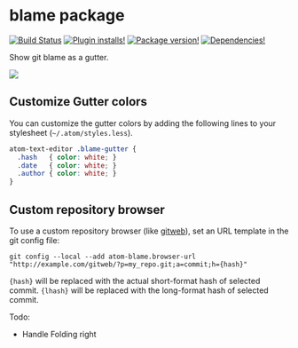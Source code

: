 # blame package

[![Build Status](https://img.shields.io/travis/josa42/atom-blame.svg?style=flat-square)](https://travis-ci.org/josa42/atom-blame)
[![Plugin installs!](https://img.shields.io/apm/dm/blame.svg?style=flat-square)](https://atom.io/packages/blame)
[![Package version!](https://img.shields.io/apm/v/blame.svg?style=flat-square)](https://atom.io/packages/blame)
[![Dependencies!](https://img.shields.io/david/josa42/atom-blame.svg?style=flat-square)](https://david-dm.org/josa42/atom-blame)

Show git blame as a gutter.

![](https://raw.githubusercontent.com/josa42/atom-blame/master/screenshot.png)

## Customize Gutter colors

You can customize the gutter colors by adding the following lines to your
stylesheet (`~/.atom/styles.less`).

```CSS
atom-text-editor .blame-gutter {
  .hash   { color: white; }
  .date   { color: white; }
  .author { color: white; }
}
```

## Custom repository browser

To use a custom repository browser (like [gitweb](http://git-scm.com/docs/gitweb)), set an URL template in the git config file:

```
git config --local --add atom-blame.browser-url "http://example.com/gitweb/?p=my_repo.git;a=commit;h={hash}"
```

`{hash}` will be replaced with the actual short-format hash of selected commit.
`{lhash}` will be replaced with the long-format hash of selected commit.

Todo:
* Handle Folding right
